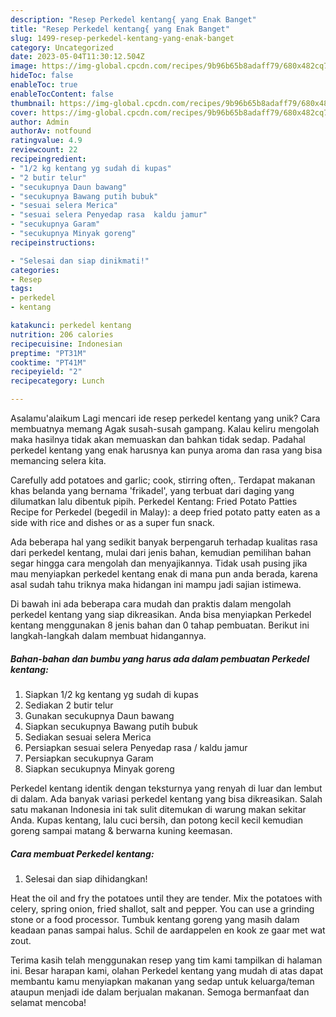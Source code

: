 ```yaml
---
description: "Resep Perkedel kentang{ yang Enak Banget"
title: "Resep Perkedel kentang{ yang Enak Banget"
slug: 1499-resep-perkedel-kentang-yang-enak-banget
category: Uncategorized
date: 2023-05-04T11:30:12.504Z
image: https://img-global.cpcdn.com/recipes/9b96b65b8adaff79/680x482cq70/perkedel-kentang-foto-resep-utama.jpg
hideToc: false
enableToc: true
enableTocContent: false
thumbnail: https://img-global.cpcdn.com/recipes/9b96b65b8adaff79/680x482cq70/perkedel-kentang-foto-resep-utama.jpg
cover: https://img-global.cpcdn.com/recipes/9b96b65b8adaff79/680x482cq70/perkedel-kentang-foto-resep-utama.jpg
author: Admin
authorAv: notfound
ratingvalue: 4.9
reviewcount: 22
recipeingredient:
- "1/2 kg kentang yg sudah di kupas"
- "2 butir telur"
- "secukupnya Daun bawang"
- "secukupnya Bawang putih bubuk"
- "sesuai selera Merica"
- "sesuai selera Penyedap rasa  kaldu jamur"
- "secukupnya Garam"
- "secukupnya Minyak goreng"
recipeinstructions:

- "Selesai dan siap dinikmati!"
categories:
- Resep
tags:
- perkedel
- kentang

katakunci: perkedel kentang 
nutrition: 206 calories
recipecuisine: Indonesian
preptime: "PT31M"
cooktime: "PT41M"
recipeyield: "2"
recipecategory: Lunch

---
```



Asalamu'alaikum Lagi mencari ide resep perkedel kentang yang unik? Cara membuatnya memang Agak susah-susah gampang. Kalau keliru mengolah maka hasilnya tidak akan memuaskan dan bahkan tidak sedap. Padahal perkedel kentang yang enak harusnya kan punya aroma dan rasa yang bisa memancing selera kita.


Carefully add potatoes and garlic; cook, stirring often,. Terdapat makanan khas belanda yang bernama &#39;frikadel&#39;, yang terbuat dari daging yang dilumatkan lalu dibentuk pipih. Perkedel Kentang: Fried Potato Patties Recipe for Perkedel (begedil in Malay): a deep fried potato patty eaten as a side with rice and dishes or as a super fun snack.

Ada beberapa hal yang sedikit banyak berpengaruh terhadap kualitas rasa dari perkedel kentang, mulai dari jenis bahan, kemudian pemilihan bahan segar hingga cara mengolah dan menyajikannya. Tidak usah pusing jika mau menyiapkan perkedel kentang enak di mana pun anda berada, karena asal sudah tahu triknya maka hidangan ini mampu jadi sajian istimewa.


Di bawah ini ada beberapa cara mudah dan praktis dalam mengolah perkedel kentang yang siap dikreasikan. Anda bisa menyiapkan Perkedel kentang menggunakan 8 jenis bahan dan 0 tahap pembuatan. Berikut ini langkah-langkah dalam membuat hidangannya.

<!--inarticleads1-->

##### Bahan-bahan dan bumbu yang harus ada dalam pembuatan Perkedel kentang:

1. Siapkan 1/2 kg kentang yg sudah di kupas
1. Sediakan 2 butir telur
1. Gunakan secukupnya Daun bawang
1. Siapkan secukupnya Bawang putih bubuk
1. Sediakan sesuai selera Merica
1. Persiapkan sesuai selera Penyedap rasa / kaldu jamur
1. Persiapkan secukupnya Garam
1. Siapkan secukupnya Minyak goreng


Perkedel kentang identik dengan teksturnya yang renyah di luar dan lembut di dalam. Ada banyak variasi perkedel kentang yang bisa dikreasikan. Salah satu makanan Indonesia ini tak sulit ditemukan di warung makan sekitar Anda. Kupas kentang, lalu cuci bersih, dan potong kecil kecil kemudian goreng sampai matang &amp; berwarna kuning keemasan. 

<!--inarticleads2-->

##### Cara membuat Perkedel kentang:


1. Selesai dan siap dihidangkan!

Heat the oil and fry the potatoes until they are tender. Mix the potatoes with celery, spring onion, fried shallot, salt and pepper. You can use a grinding stone or a food processor. Tumbuk kentang goreng yang masih dalam keadaan panas sampai halus. Schil de aardappelen en kook ze gaar met wat zout. 

Terima kasih telah menggunakan resep yang tim kami tampilkan di halaman ini. Besar harapan kami, olahan Perkedel kentang yang mudah di atas dapat membantu kamu menyiapkan makanan yang sedap untuk keluarga/teman ataupun menjadi ide dalam berjualan makanan. Semoga bermanfaat dan selamat mencoba!
